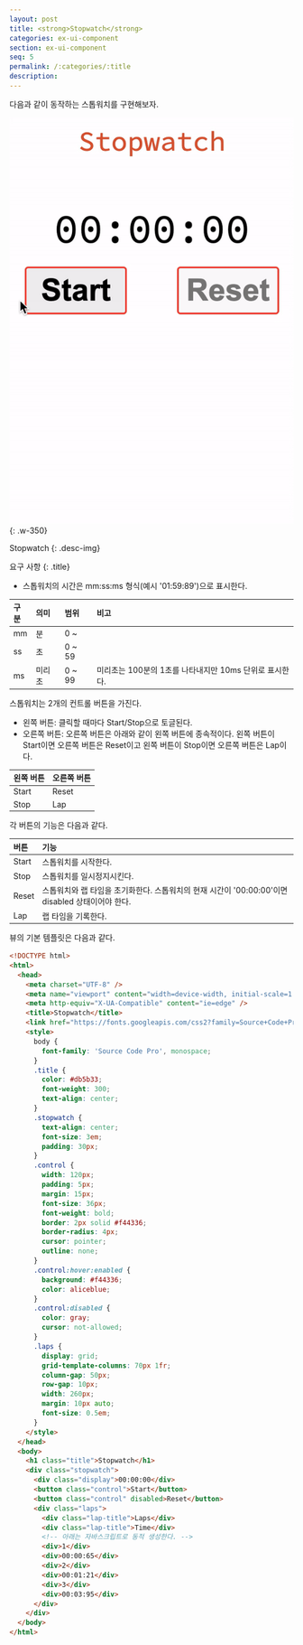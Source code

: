 ```yaml
---
layout: post
title: <strong>Stopwatch</strong>
categories: ex-ui-component
section: ex-ui-component
seq: 5
permalink: /:categories/:title
description:
---
```


다음과 같이 동작하는 스톱워치를 구현해보자.

![](/assets/fs-images/exercise/stopwatch.gif)
{: .w-350}

Stopwatch
{: .desc-img}

요구 사항
{: .title}

- 스톱워치의 시간은 mm:ss:ms 형식(예시 '01:59:89')으로 표시한다.

| 구분 | 의미  | 범위     | 비고
|:----|:-----|:-------|:--
| mm  | 분    | 0 ~    |
| ss  | 초    | 0 ~ 59 |
| ms  | 미리초 | 0 ~ 99 | 미리초는 100분의 1초를 나타내지만 10ms 단위로 표시한다.

스톱워치는 2개의 컨트롤 버튼을 가진다.

- 왼쪽 버튼: 클릭할 때마다 Start/Stop으로 토글된다.
- 오른쪽 버튼: 오른쪽 버튼은 아래와 같이 왼쪽 버튼에 종속적이다. 왼쪽 버튼이 Start이면 오른쪽 버튼은 Reset이고 왼쪽 버튼이 Stop이면 오른쪽 버튼은 Lap이다.

| 왼쪽 버튼 | 오른쪽 버튼
|:--------|:------------
| Start   | Reset
| Stop    | Lap

각 버튼의 기능은 다음과 같다.

| 버튼   | 기능
|:------|:----------------------------
| Start | 스톱워치를 시작한다.
| Stop  | 스톱워치를 일시정지시킨다.
| Reset | 스톱워치와 랩 타임을 초기화한다. 스톱워치의 현재 시간이 '00:00:00'이면 disabled 상태이어야 한다.
| Lap   | 랩 타임을 기록한다.

뷰의 기본 템플릿은 다음과 같다.

```html
<!DOCTYPE html>
<html>
  <head>
    <meta charset="UTF-8" />
    <meta name="viewport" content="width=device-width, initial-scale=1.0" />
    <meta http-equiv="X-UA-Compatible" content="ie=edge" />
    <title>Stopwatch</title>
    <link href="https://fonts.googleapis.com/css2?family=Source+Code+Pro" rel="stylesheet" />
    <style>
      body {
        font-family: 'Source Code Pro', monospace;
      }
      .title {
        color: #db5b33;
        font-weight: 300;
        text-align: center;
      }
      .stopwatch {
        text-align: center;
        font-size: 3em;
        padding: 30px;
      }
      .control {
        width: 120px;
        padding: 5px;
        margin: 15px;
        font-size: 36px;
        font-weight: bold;
        border: 2px solid #f44336;
        border-radius: 4px;
        cursor: pointer;
        outline: none;
      }
      .control:hover:enabled {
        background: #f44336;
        color: aliceblue;
      }
      .control:disabled {
        color: gray;
        cursor: not-allowed;
      }
      .laps {
        display: grid;
        grid-template-columns: 70px 1fr;
        column-gap: 50px;
        row-gap: 10px;
        width: 260px;
        margin: 10px auto;
        font-size: 0.5em;
      }
    </style>
  </head>
  <body>
    <h1 class="title">Stopwatch</h1>
    <div class="stopwatch">
      <div class="display">00:00:00</div>
      <button class="control">Start</button>
      <button class="control" disabled>Reset</button>
      <div class="laps">
        <div class="lap-title">Laps</div>
        <div class="lap-title">Time</div>
        <!-- 아래는 자바스크립트로 동적 생성한다. -->
        <div>1</div>
        <div>00:00:65</div>
        <div>2</div>
        <div>00:01:21</div>
        <div>3</div>
        <div>00:03:95</div>
      </div>
    </div>
  </body>
</html>
```

<!-- # 2. Angular version

<iframe src="https://stackblitz.com/edit/angular-stop-watch?ctl=1&embed=1&hideNavigation=1&file=src/app/app.component.ts" frameborder="0" width="100%" height="500"></iframe>

# 3. React version

<iframe src="https://stackblitz.com/edit/react-stop-watch?ctl=1&embed=1&hideNavigation=1&file=index.js" frameborder="0" width="100%" height="500"></iframe> -->
